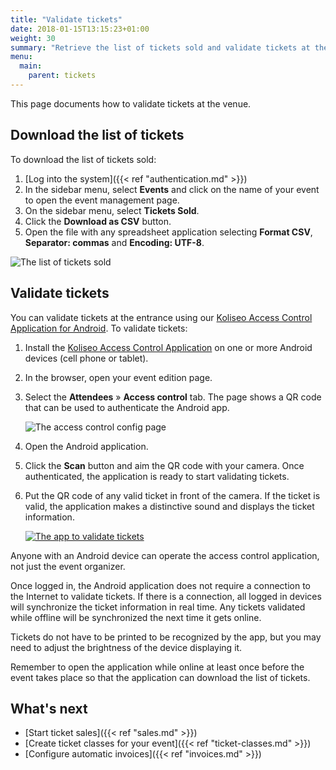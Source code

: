 ```yaml
---
title: "Validate tickets"
date: 2018-01-15T13:15:23+01:00
weight: 30
summary: "Retrieve the list of tickets sold and validate tickets at the venue."
menu:
  main:
    parent: tickets
---
```


This page documents how to validate tickets at the venue.

## Download the list of tickets

To download the list of tickets sold:

1. [Log into the system]({{< ref "authentication.md" >}})
1. In the sidebar menu, select **Events** and click on the name of your event to open the event management page.
1. On the sidebar menu, select **Tickets Sold**.
1. Click the **Download as CSV** button.
1. Open the file with any spreadsheet application selecting **Format CSV**, **Separator: commas** and **Encoding: UTF-8**.

![The list of tickets sold](/img/screenshots/tickets/download-tickets.avif)

## Validate tickets

<figure class="animation-container"></figure>

You can validate tickets at the entrance using our [Koliseo Access Control Application for Android](https://play.google.com/store/apps/details?id=com.koliseo.accesscontrol). To validate tickets:

1. Install the [Koliseo Access Control Application](https://play.google.com/store/apps/details?id=com.koliseo.accesscontrol) on one or more Android devices (cell phone or tablet).
2. In the browser, open your event edition page.
3. Select the **Attendees** &raquo; **Access control** tab. The page shows a QR code that can be used to authenticate the Android app.

   ![The access control config page](/img/screenshots/tickets/access-control-qr.jpg)

4. Open the Android application.
5. Click the **Scan** button and aim the QR code with your camera. Once authenticated, the application is ready to start validating tickets.
6. Put the QR code of any valid ticket in front of the camera. If the ticket is valid, the application makes a distinctive sound and displays the ticket information.

   [![The app to validate tickets](/img/screenshots/tickets/access-control-app.jpg)](https://play.google.com/store/apps/details?id=com.koliseo.accesscontrol)

<aside class="note">
Anyone with an Android device can operate the access control application, not just the event organizer.
</aside>

Once logged in, the Android application does not require a connection to the Internet to validate tickets. If there is a connection, all logged in devices will synchronize the ticket information in real time. Any tickets validated while offline will be synchronized the next time it gets online.

Tickets do not have to be printed to be recognized by the app, but you may need to adjust the brightness of the device displaying it.

<aside class="note">
Remember to open the application while online at least once before the event takes place so that the application can download the list of tickets. 
</aside>

## What's next

- [Start ticket sales]({{< ref "sales.md" >}})
- [Create ticket classes for your event]({{< ref "ticket-classes.md" >}})
- [Configure automatic invoices]({{< ref "invoices.md" >}})

<script src="/js/lottie_light.min.js"></script>
<script>
lottie.loadAnimation({
  container: document.querySelector('.animation-container'),
  renderer: 'svg',
  loop: true,
  autoplay: true,
  path: '/img/qr-scan.json'
});
</script>
